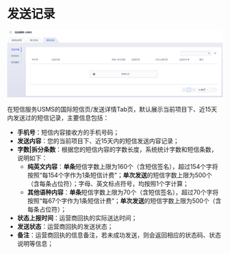 # 发送记录



![image](../../images/guide/5005/短信服务usms_发送记录_国际_01.png)

在短信服务USMS的国际短信页/发送详情Tab页，默认展示当前项目下、近15天内发送过的短信记录，主要信息包括：

  - **手机号**：短信内容接收方的手机号码；
  - **发送内容**：您的当前项目下、近15天内的短信发送内容记录；
  - **字数|拆分条数**：根据您的短信内容的字数长度，系统统计字数和短信条数，说明如下：
      - **纯英文内容**：**单条**短信字数上限为160个（含短信签名），超过154个字将按照“每154个字作为1条短信计费”；**单次发送**的短信字数上限为500个（含每条占位符）；字母、英文标点符号，均按照1个字计算；
      - **其他语种内容**：**单条**短信字数上限为70个（含短信签名），超过70个字将按照“每67个字作为1条短信计费”；**单次发送**的短信字数上限为500个（含每条占位符）；
  - **状态上报时间**：运营商回执的实际送达时间；
  - **发送状态**：运营商回执的发送状态；
  - **备注**：运营商回执的信息备注，若未成功发送，则会返回相应的状态码、状态说明等信息；
